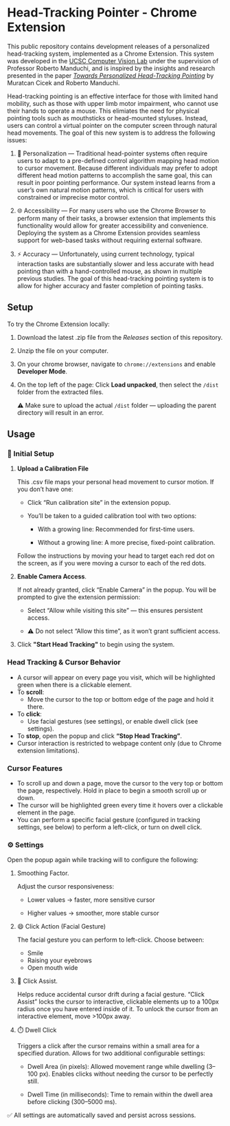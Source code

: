 # Head-Tracking Pointer - Chrome Extension

This public repository contains development releases of a personalized head-tracking system, implemented as a Chrome Extension. This system was developed in the [UCSC Computer Vision Lab](https://vision.soe.ucsc.edu/welcome-ucsc-computer-vision-lab) under the supervision of Professor Roberto Manduchi, and is inspired by the insights and research presented in the paper [_Towards Personalized Head-Tracking Pointing_](https://escholarship.org/content/qt26z6d0t4/qt26z6d0t4.pdf) by Muratcan Cicek and Roberto Manduchi.

Head-tracking pointing is an effective interface for those with limited hand mobility, such as those with upper limb motor impairment, who cannot use their hands to operate a mouse. This elimiates the need for physical pointing tools such as mouthsticks or head-mounted styluses. Instead, users can control a virtual pointer on the computer screen through natural head movements. The goal of this new system is to address the following issues:

1. 🎯 Personalization — Traditional head-pointer systems often require users to adapt to a pre-defined control algorithm mapping head motion to cursor movement. Because different individuals may prefer to adopt different head motion patterns to accomplish the same goal, this can result in poor pointing performance. Our system instead learns from a user’s own natural motion patterns, which is critical for users with constrained or imprecise motor control.

2. 🌐 Accessibility — For many users who use the Chrome Browser to perform many of their tasks, a browser extension that implements this functionality would allow for greater accessibility and convenience. Deploying the system as a Chrome Extension provides seamless support for web-based tasks without requiring external software.

3. ⚡ Accuracy — Unfortunately, using current technology, typical interaction tasks are substantially slower and less accurate with head pointing than with a hand-controlled mouse, as shown in multiple previous studies. The goal of this head-tracking pointing system is to allow for higher accuracy and faster completion of pointing tasks.

## Setup

To try the Chrome Extension locally:

1. Download the latest .zip file from the _Releases_ section of this repository.
2. Unzip the file on your computer.
3. On your chrome browser, navigate to `chrome://extensions` and enable **Developer Mode**.
4. On the top left of the page: Click **Load unpacked**, then select the `/dist` folder from the extracted files.
  
    ⚠️ Make sure to upload the actual `/dist` folder — uploading the parent directory will result in an error.

## Usage

### 📁 Initial Setup

1. **Upload a Calibration File**

    This .csv file maps your personal head movement to cursor motion. If you don’t have one:

    - Click “Run calibration site” in the extension popup.

    - You’ll be taken to a guided calibration tool with two options:

      - With a growing line: Recommended for first-time users.

      - Without a growing line: A more precise, fixed-point calibration.
 
    Follow the instructions by moving your head to target each red dot on the screen, as if you were moving a cursor to each of the red dots.


2. **Enable Camera Access**. 

    If not already granted, click “Enable Camera” in the popup. You will be prompted to give the extension permission:

      - Select “Allow while visiting this site” — this ensures persistent access.

      - ⚠️ Do not select “Allow this time”, as it won’t grant sufficient access.


3. Click **"Start Head Tracking"** to begin using the system.

### Head Tracking & Cursor Behavior

- A cursor will appear on every page you visit, which will be highlighted green when there is a clickable element.
- To **scroll**:
  - Move the cursor to the top or bottom edge of the page and hold it there. 
- To **click**:
  - Use facial gestures (see settings), or enable dwell click (see settings).
- To **stop**, open the popup and click **“Stop Head Tracking”**.
- Cursor interaction is restricted to webpage content only (due to Chrome extension limitations).


### Cursor Features

- To scroll up and down a page, move the cursor to the very top or bottom the page, respectively. Hold in place to begin a smooth scroll up or down.
- The cursor will be highlighted green every time it hovers over a clickable element in the page.
- You can perform a specific facial gesture (configured in tracking settings, see below) to perform a left-click, or turn on dwell click.

### ⚙️ Settings

Open the popup again while tracking will to configure the following:
1. Smoothing Factor. 

    Adjust the cursor responsiveness:

    - Lower values → faster, more sensitive cursor

    - Higher values → smoother, more stable cursor

2. 😄 Click Action (Facial Gesture)

    The facial gesture you can perform to left-click. Choose between:
      - Smile
      - Raising your eyebrows
      - Open mouth wide

3. 🧲 Click Assist. 

    Helps reduce accidental cursor drift during a facial gesture. “Click Assist” locks the cursor to interactive, clickable elements up to a 100px radius once you have entered inside of it. To unlock the cursor from an interactive element, move >100px away.

4. ⏱️ Dwell Click 

    Triggers a click after the cursor remains within a small area for a specified duration. Allows for two additional configurable settings:

      - Dwell Area (in pixels):
        Allowed movement range while dwelling (3–100 px). Enables clicks without needing the cursor to be perfectly still.

      - Dwell Time (in milliseconds):
        Time to remain within the dwell area before clicking (300–5000 ms).

✅ All settings are automatically saved and persist across sessions.